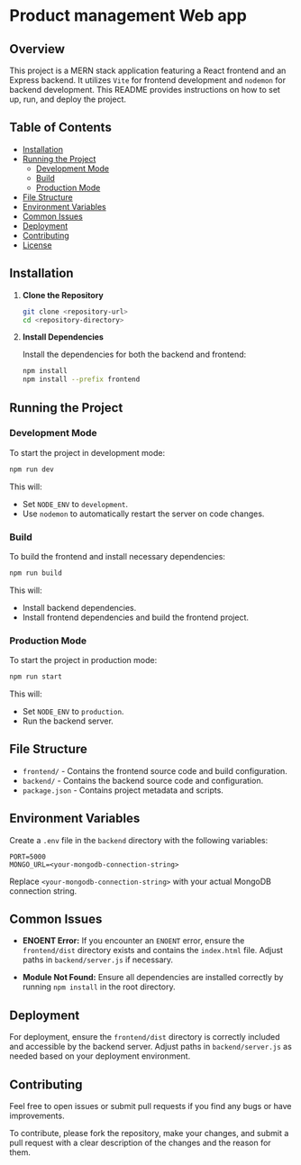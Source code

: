# Product management Web app

## Overview

This project is a MERN stack application featuring a React frontend and an Express backend. It utilizes `Vite` for frontend development and `nodemon` for backend development. This README provides instructions on how to set up, run, and deploy the project.

## Table of Contents

- [Installation](#installation)
- [Running the Project](#running-the-project)
  - [Development Mode](#development-mode)
  - [Build](#build)
  - [Production Mode](#production-mode)
- [File Structure](#file-structure)
- [Environment Variables](#environment-variables)
- [Common Issues](#common-issues)
- [Deployment](#deployment)
- [Contributing](#contributing)
- [License](#license)

## Installation

1. **Clone the Repository**

   ```bash
   git clone <repository-url>
   cd <repository-directory>
   ```

2. **Install Dependencies**

   Install the dependencies for both the backend and frontend:

   ```bash
   npm install
   npm install --prefix frontend
   ```

## Running the Project

### Development Mode

To start the project in development mode:

```bash
npm run dev
```

This will:

- Set `NODE_ENV` to `development`.
- Use `nodemon` to automatically restart the server on code changes.

### Build

To build the frontend and install necessary dependencies:

```bash
npm run build
```

This will:

- Install backend dependencies.
- Install frontend dependencies and build the frontend project.

### Production Mode

To start the project in production mode:

```bash
npm run start
```

This will:

- Set `NODE_ENV` to `production`.
- Run the backend server.

## File Structure

- `frontend/` - Contains the frontend source code and build configuration.
- `backend/` - Contains the backend source code and configuration.
- `package.json` - Contains project metadata and scripts.

## Environment Variables

Create a `.env` file in the `backend` directory with the following variables:

```
PORT=5000
MONGO_URL=<your-mongodb-connection-string>
```

Replace `<your-mongodb-connection-string>` with your actual MongoDB connection string.

## Common Issues

- **ENOENT Error:** If you encounter an `ENOENT` error, ensure the `frontend/dist` directory exists and contains the `index.html` file. Adjust paths in `backend/server.js` if necessary.

- **Module Not Found:** Ensure all dependencies are installed correctly by running `npm install` in the root directory.

## Deployment

For deployment, ensure the `frontend/dist` directory is correctly included and accessible by the backend server. Adjust paths in `backend/server.js` as needed based on your deployment environment.

## Contributing

Feel free to open issues or submit pull requests if you find any bugs or have improvements. 

To contribute, please fork the repository, make your changes, and submit a pull request with a clear description of the changes and the reason for them.

